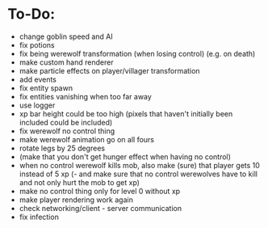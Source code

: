 # To-Do:
- change goblin speed and AI
- fix potions
- fix being werewolf transformation (when losing control) (e.g. on death)
- make custom hand renderer
- make particle effects on player/villager transformation
- add events
- fix entity spawn
- fix entities vanishing when too far away
- use logger
- xp bar height could be too high (pixels that haven't initially been included could be included)
- fix werewolf no control thing
- make werewolf animation go on all fours
- rotate legs by 25 degrees
- (make that you don't get hunger effect when having no control)
- when no control werewolf kills mob, also make (sure) that player gets 10 instead of 5 xp
(- and make sure that no control werewolves have to kill and not only hurt the mob to get xp)
- make no control thing only for level 0 without xp
- make player rendering work again
- check networking/client - server communication
- fix infection